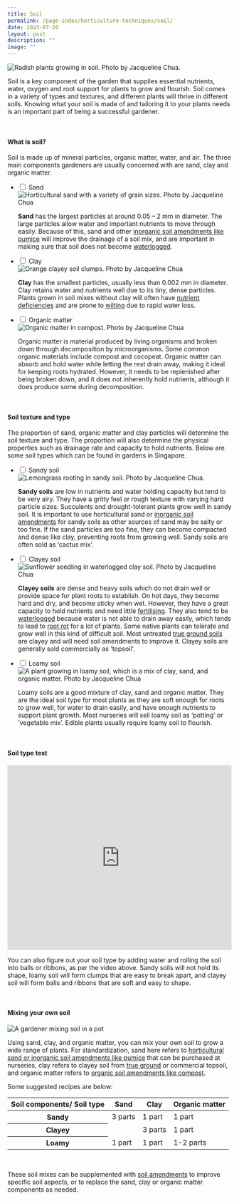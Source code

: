 ```yaml
---
title: Soil
permalink: /page-index/horticulture-techniques/soil/
date: 2023-07-20
layout: post
description: ""
image: ""
---
```

<section>
	<img title="Radish plants growing in soil. Photo by Jacqueline Chua." src="/images/Plants/Radish_JacChua%20(4).jpg">
	<p>Soil is a key component of the garden that supplies essential nutrients, water, oxygen and root support for plants to grow and flourish. Soil comes in a variety of types and textures, and different plants will thrive in different soils. Knowing what your soil is made of and tailoring it to your plants needs is an important part of being a successful gardener. </p>
	<br>
</section>

<section>
	<h4>What is soil?</h4>
	<p>Soil is made up of mineral particles, organic matter, water, and air. The three main components gardeners are usually concerned with are sand, clay and organic matter.
</p>
	<ul class="jekyllcodex_accordion">
	<li><input type="checkbox" id="accordion1">
		<label for="accordion1">Sand</label><div>
	<img title="Horticultural sand with a variety of grain sizes. Photo by Jacqueline Chua" src="/images/Horti%20techniques/Soil_Sandy_Jacchua.jpg">
		<p><b>Sand</b> has the largest particles at around 0.05 – 2 mm in diameter. The large particles allow water and important nutrients to move through easily. Because of this, sand and other <a href="/page-index/horticulture-techniques/soil-amendments/">inorganic soil amendments like pumice</a> will improve the drainage of a soil mix, and are important in making sure that soil does not become <a href="/page-index/plant-problems/waterlogging/">waterlogged</a>.</p>
		</div></li>
	<li><input type="checkbox" id="accordion2">
		<label for="accordion2">Clay</label><div>
	<img title="Orange clayey soil clumps. Photo by Jacqueline Chua" src="/images/Horti%20techniques/clayeysoil2_jacquelinechua.jpg">
		<p><b>Clay</b> has the smallest particles, usually less than 0.002 mm in diameter. Clay retains water and nutrients well due to its tiny, dense particles. Plants grown in soil mixes without clay will often have <a href="/page-index/plant-problems/nutrient-deficiencies/">nutrient deficiencies</a> and are prone to <a href="/page-index/plant-problems/wilting/">wilting</a> due to rapid water loss.</p>
		</div></li>
	<li><input type="checkbox" id="accordion3">
		<label for="accordion3">Organic matter</label><div>
	<img title="Organic matter in compost. Photo by Jacqueline Chua" src="/images/Horti%20techniques/Compost_Jacchua.jpg">
	<p>Organic matter is material produced by living organisms and broken down through decomposition by microorganisms. Some common organic materials include compost and cocopeat. Organic matter can absorb and hold water while letting the rest drain away, making it ideal for keeping roots hydrated. However, it needs to be replenished after being broken down, and it does not inherently hold nutrients, although it does produce some during decomposition.</p>
		</div></li>
	<br>
</ul></section>

<section>
	<h4>Soil texture and type</h4>
	<p>The proportion of sand, organic matter and clay particles will determine the soil texture and type. The proportion will also determine the physical properties such as drainage rate and capacity to hold nutrients. Below are some soil types which can be found in gardens in Singapore.</p>
	<ul class="jekyllcodex_accordion">
	<li><input type="checkbox" id="accordion4">
		<label for="accordion4">Sandy soil</label><div>
	<img title="Lemongrass rooting in sandy soil. Photo by Jacqueline Chua." src="/images/Horti%20techniques/SoilRooting_Jacchua.jpg">
	<p><b>Sandy soils</b> are low in nutrients and water holding capacity but tend to be very airy. They have a gritty feel or rough texture with varying hard particle sizes. Succulents and drought-tolerant plants grow well in sandy soil. It is important to use horticultural sand or <a href="/page-index/horticulture-techniques/soil-amendments/">inorganic soil amendments</a> for sandy soils as other sources of sand may be salty or too fine. If the sand particles are too fine, they can become compacted and dense like clay, preventing roots from growing well. Sandy soils are often sold as ‘cactus mix’.</p>
		</div></li>
	<li><input type="checkbox" id="accordion5">
		<label for="accordion5">Clayey soil</label><div>
	<img title="Sunflower seedling in waterlogged clay soil. Photo by Jacqueline Chua" src="/images/Plant%20problems/waterlogging_jacchua.jpg">
		<p><b>Clayey soils</b> are dense and heavy soils which do not drain well or provide space for plant roots to establish. On hot days, they become hard and dry, and become sticky when wet. However, they have a great capacity to hold nutrients and need little <a href="/page-index/horticulture-techniques/fertilising/">fertilising</a>. They also tend to be <a href="/page-index/plant-problems/waterlogging/">waterlogged</a> because water is not able to drain away easily, which tends to lead to <a href="/page-index/plant-problems/root-rot/">root rot</a> for a lot of plants. Some native plants can tolerate and grow well in this kind of difficult soil. Most untreated <a href="/page-index/horticulture-techniques/true-ground/">true ground soils</a> are clayey and will need soil amendments to improve it. Clayey soils are generally sold commercially as 'topsoil'.</p>
		</div></li>
	<li><input type="checkbox" id="accordion6">
		<label for="accordion6">Loamy soil</label><div>
	<img title="A plant growing in loamy soil, which is a mix of clay, sand, and organic matter. Photo by Jacqueline Chua" src="/images/Horti%20techniques/Soil_Jacchua%20(3).jpg">
	<p>Loamy soils are a good mixture of clay, sand and organic matter. They are the ideal soil type for most plants as they are soft enough for roots to grow well, for water to drain easily, and have enough nutrients to support plant growth. Most nurseries will sell loamy soil as ‘potting’ or ‘vegetable mix’. Edible plants usually require loamy soil to flourish.</p>
		</div></li>
	</ul>
	<br>
</section>
<section>
	<h4>Soil type test</h4>
	<iframe width="100%" height="415" src="https://www.youtube.com/embed/YvcBYqCuzwc" title="YouTube video player" frameborder="0" allow="accelerometer; autoplay; clipboard-write; encrypted-media; gyroscope; picture-in-picture; web-share" allowfullscreen=""></iframe><br>
	<p>You can also figure out your soil type by adding water and rolling the soil into balls or ribbons, as per the video above. Sandy soils will not hold its shape, loamy soil will form clumps that are easy to break apart, and clayey soil will form balls and ribbons that are soft and easy to shape. </p>
	<br>
</section>

<section>
	<h4>Mixing your own soil</h4>
	<img title="A gardener mixing soil in a pot" src="/images/Horti%20techniques/Soil_Mixing_JacChua.jpg">
	<p>Using sand, clay, and organic matter, you can mix your own soil to grow a wide range of plants. For standardization, sand here refers to <a href="/page-index/horticulture-techniques/soil-amendments/">horticultural sand or inorganic soil amendments like pumice</a> that can be purchased at nurseries, clay refers to clayey soil from <a href="/page-index/horticulture-techniques/true-ground/">true ground</a> or commercial topsoil, and organic matter refers to <a href="/page-index/horticulture-techniques/soil-amendments/">organic soil amendments like compost</a>.</p>
<p>Some suggested recipes are below:</p>
	<table>
		<thead>
			<tr>
				<th>Soil components/ Soil type</th>
				<th>Sand</th>
				<th>Clay</th>
        <th>Organic matter</th>
			</tr>
		</thead>
		<tbody>
			<tr>
				<th>Sandy</th>
				 <td>3 parts</td>
				 <td>1 part</td>
				 <td>1 part</td>
			</tr>
			<tr>
				<th>Clayey</th>
				<td></td>
				<td>3 parts</td>
				<td>1 part</td>
			</tr>
			<tr>
				<th>Loamy</th>
				<td>1 part</td>
				<td>1 part</td>
				<td>1-2 parts</td>
			</tr>
		</tbody>
	</table>
	<br>
	<p>These soil mixes can be supplemented with <a href="/page-index/horticulture-techniques/soil-amendments/">soil amendments</a> to improve specific soil aspects, or to replace the sand, clay or organic matter components as needed.</p>
	<br>
</section>